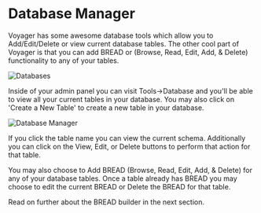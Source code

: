 # Database Manager

Voyager has some awesome database tools which allow you to Add/Edit/Delete or view current database tables. The other cool part of Voyager is that you can add BREAD or (Browse, Read, Edit, Add, & Delete) functionality to any of your tables.

![Databases](_images/databases.png "Databases")

Inside of your admin panel you can visit Tools->Database and you'll be able to view all your current tables in your database. You may also click on 'Create a New Table' to create a new table in your database.

![Database Manager](_images/database-manager.png "Database Manager")

If you click the table name you can view the current schema. Additionally you can click on the View, Edit, or Delete buttons to perform that action for that table.

You may also choose to Add BREAD (Browse, Read, Edit, Add, & Delete) for any of your database tables. Once a table already has BREAD you may choose to edit the current BREAD or Delete the BREAD for that table.

Read on further about the BREAD builder in the next section.
